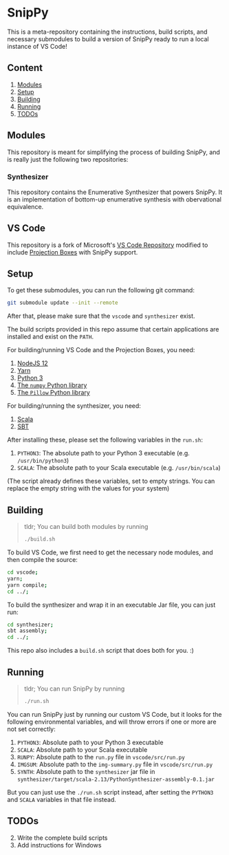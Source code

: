 # SnipPy

This is a meta-repository containing the instructions, build scripts, and necessary submodules to build a version of SnipPy ready to run a local instance of VS Code!

## Content
1. [Modules](#modules)
2. [Setup](#setup)
3. [Building](#building)
4. [Running](#running)
5. [TODOs](#todos)

## Modules
This repository is meant for simplifying the process of building SnipPy, and is really just the following two repositories:

### Synthesizer
This repository contains the Enumerative Synthesizer that powers SnipPy. It is an implementation of bottom-up enumerative synthesis with obervational equivalence.

## VS Code
This repository is a fork of Microsoft's [VS Code Repository](https://github.com/microsoft/vscode) modified to include [Projection Boxes](https://cseweb.ucsd.edu/~lerner/papers/projection-boxes-chi2020.pdf) with SnipPy support. 

## Setup
To get these submodules, you can run the following git command:

``` sh
git submodule update --init --remote
```

After that, please make sure that the `vscode` and `synthesizer` exist.

The build scripts provided in this repo assume that certain applications are installed and exist on the `PATH`.

For building/running VS Code and the Projection Boxes, you need:
1. [NodeJS 12](https://nodejs.org/en/)
2. [Yarn](https://yarnpkg.com/)
3. [Python 3](https://www.python.org/downloads/)
4. [The `numpy` Python library](https://numpy.org/install/)
5. [The `Pillow` Python library](https://pillow.readthedocs.io/en/stable/installation.html)

For building/running the synthesizer, you need:
1. [Scala](https://scala-lang.org/)
2. [SBT](https://www.scala-sbt.org/)

After installing these, please set the following variables in the `run.sh`:
1. `PYTHON3`: The absolute path to your Python 3 executable (e.g. `/usr/bin/python3`)
2. `SCALA`: The absolute path to your Scala executable (e.g. `/usr/bin/scala`)

(The script already defines these variables, set to empty strings. You can replace the empty string with the values for your system) 

## Building

> tldr; You can build both modules by running
> 
> ``` sh
> ./build.sh
> ```

To build VS Code, we first need to get the necessary node modules, and then compile the source:

``` sh
cd vscode;
yarn;
yarn compile;
cd ../;
```

To build the synthesizer and wrap it in an executable Jar file, you can just run:

``` sh
cd synthesizer;
sbt assembly;
cd ../;
```

This repo also includes a `build.sh` script that does both for you. :)

## Running

> tldr; You can run SnipPy by running
> ```sh
> ./run.sh
> ```

You can run SnipPy just by running our custom VS Code, but it looks for the following environmental variables, and will throw errors if one or more are not set correctly:

1. `PYTHON3`: Absolute path to your Python 3 executable
2. `SCALA`: Absolute path to your Scala executable
3. `RUNPY`: Absolute path to the `run.py` file in `vscode/src/run.py`
4. `IMGSUM`: Absolute path to the `img-summary.py` file in `vscode/src/run.py`
5. `SYNTH`: Absolute path to the `synthesizer` jar file in `synthesizer/target/scala-2.13/PythonSynthesizer-assembly-0.1.jar`

But you can just use the `./run.sh` script instead, after setting the `PYTHON3` and `SCALA` variables in that file instead.

## TODOs
2. Write the complete build scripts
3. Add instructions for Windows
